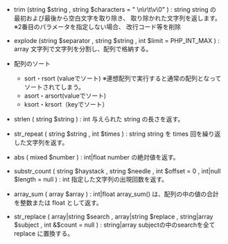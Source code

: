 - trim (string $string , string $characters = " \n\r\t\v\0" ) : string
  string の最初および最後から空白文字を取り除き、 取り除かれた文字列を返します。
  ※2番目のパラメータを指定しない場合、 改行コード等を削除

- explode (string $separator , string $string , int $limit = PHP_INT_MAX ) : array
  文字列で文字列を分割し、配列で格納する。
  
- 配列のソート
  - sort・rsort (valueでソート)
    ※連想配列で実行すると通常の配列となってソートされてしまう。
  - asort・arsort(valueでソート)
  - ksort・krsort（keyでソート）

- strlen ( string $string ) : int
  与えられた string の長さを返す。
  
- str_repeat ( string $string , int $times ) : string
  string を times 回を繰り返した文字列を返す。

- abs ( mixed $number ) : int|float
  number の絶対値を返す。
  
- substr_count ( string $haystack , string $needle , int $offset = 0 , int|null $length = null ) : int
  指定した文字列の出現回数を返す。

- array_sum ( array $array ) : int|float
  array_sum() は、配列の中の値の合計を整数または float として返す。
  
- str_replace ( array|string $search , array|string $replace , string|array $subject , int &$count = null ) : string|array
  subjectの中のsearchを全てreplace に置換する。
